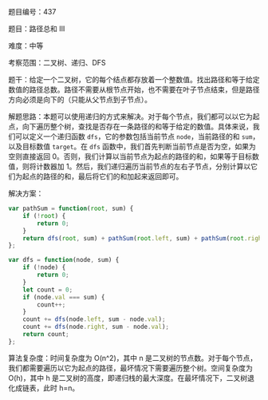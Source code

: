 题目编号：437

题目：路径总和 III

难度：中等

考察范围：二叉树、递归、DFS

题干：给定一个二叉树，它的每个结点都存放着一个整数值。找出路径和等于给定数值的路径总数。路径不需要从根节点开始，也不需要在叶子节点结束，但是路径方向必须是向下的（只能从父节点到子节点）。 

解题思路：本题可以使用递归的方式来解决。对于每个节点，我们都可以以它为起点，向下遍历整个树，查找是否存在一条路径的和等于给定的数值。具体来说，我们可以定义一个递归函数 `dfs`，它的参数包括当前节点 `node`，当前路径的和 `sum`，以及目标数值 `target`。在 `dfs` 函数中，我们首先判断当前节点是否为空，如果为空则直接返回 0。否则，我们计算以当前节点为起点的路径的和，如果等于目标数值，则将计数器加 1。然后，我们递归遍历当前节点的左右子节点，分别计算以它们为起点的路径的和，最后将它们的和加起来返回即可。

解决方案：

```javascript
var pathSum = function(root, sum) {
    if (!root) {
        return 0;
    }
    return dfs(root, sum) + pathSum(root.left, sum) + pathSum(root.right, sum);
};

var dfs = function(node, sum) {
    if (!node) {
        return 0;
    }
    let count = 0;
    if (node.val === sum) {
        count++;
    }
    count += dfs(node.left, sum - node.val);
    count += dfs(node.right, sum - node.val);
    return count;
};
```

算法复杂度：时间复杂度为 O(n^2)，其中 n 是二叉树的节点数。对于每个节点，我们都需要遍历以它为起点的路径，最坏情况下需要遍历整个树。空间复杂度为 O(h)，其中 h 是二叉树的高度，即递归栈的最大深度。在最坏情况下，二叉树退化成链表，此时 h=n。